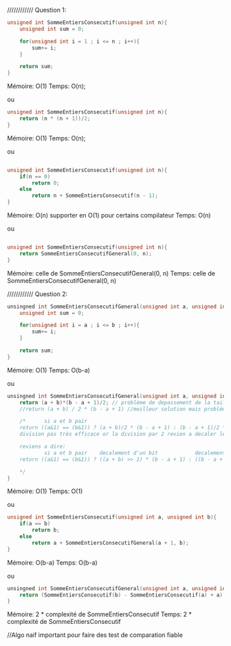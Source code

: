 //////////// Question 1:

```c
unsigned int SommeEntiersConsecutif(unsigned int n){
	unsigned int sum = 0;

	for(unsigned int i = 1 ; i <= n ; i++){
		sum+= i;
	}

	return sum;
}
```

Mémoire: O(1)
Temps: O(n);

ou

```c
unsigned int SommeEntiersConsecutif(unsigned int n){
	return (n * (n + 1))/2;
}
```

Mémoire: O(1)
Temps: O(n);

ou

```c

unsigned int SommeEntiersConsecutif(unsigned int n){
	if(n == 0)
		return 0;
	else
		return n + SommeEntiersConsecutif(n - 1);
}
```

Mémoire: O(n) supporter en O(1) pour certains compilateur
Temps: O(n)

ou

```c

unsigned int SommeEntiersConsecutif(unsigned int n){
	return SommeEntiersConsecutifGeneral(0, n);
}
```

Mémoire: celle de SommeEntiersConsecutifGeneral(0, n)
Temps: celle de SommeEntiersConsecutifGeneral(0, n)

//////////// Question 2:

```c
unsingned int SommeEntiersConsecutifGeneral(unsigned int a, unsigned int b){
	unsigned int sum = 0;

	for(unsigned int i = a ; i <= b ; i++){
		sum+= i;
	}

	return sum;
}
```

Mémoire: O(1)
Temps: O(b-a)

ou

```c
unsingned int SommeEntiersConsecutifGeneral(unsigned int a, unsigned int b){
	return (a + b)*(b - a + 1)/2; // problème de depassement de la taille de unsigned int
	//return (a + b) / 2 * (b - a + 1) //meilleur solution mais problème de division avec (a + b) impair fonction pair efficace avec un mask:

	/*      si a et b pair
	return ((a&1) == (b&1)) ? (a + b)/2 * (b - a + 1) : (b - a + 1)/2 * (a + b);
	division pas très efficace or la division par 2 revien a decaler les bit de 1 ce qui est plus efficace

	reviens a dire:
			si a et b pair	  decalement d'un bit			 decalement d'un bit
	return ((a&1) == (b&1)) ? ((a + b) >> 1) * (b - a + 1) : ((b - a + 1) >> 1) * (a + b);

	*/
}
```

Mémoire: O(1)
Temps: O(1)

ou

```c
unsigned int SommeEntiersConsecutif(unsigned int a, unsigned int b){
	if(a == b)
		return b;
	else
		return a + SommeEntiersConsecutifGeneral(a + 1, b);
}
```

Mémoire: O(b-a)
Temps: O(b-a)

ou

```c
unsingned int SommeEntiersConsecutifGeneral(unsigned int a, unsigned int b){
	return (SommeEntiersConsecutif(b) - SommeEntiersConsecutif(a) + a);
}
```

Mémoire: 2 * complexité de SommeEntiersConsecutif
Temps: 2 * complexité de SommeEntiersConsecutif

//Algo naif important pour faire des test de comparation fiable



